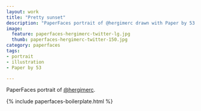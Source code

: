 ```yaml
---
layout: work
title: "Pretty sunset"
description: "PaperFaces portrait of @hergimerc drawn with Paper by 53 on an iPad."
image: 
  feature: paperfaces-hergimerc-twitter-lg.jpg
  thumb: paperfaces-hergimerc-twitter-150.jpg
category: paperfaces
tags: 
- portrait
- illustration
- Paper by 53

---
```


PaperFaces portrait of [@hergimerc](http://twitter.com/hergimerc).

{% include paperfaces-boilerplate.html %}